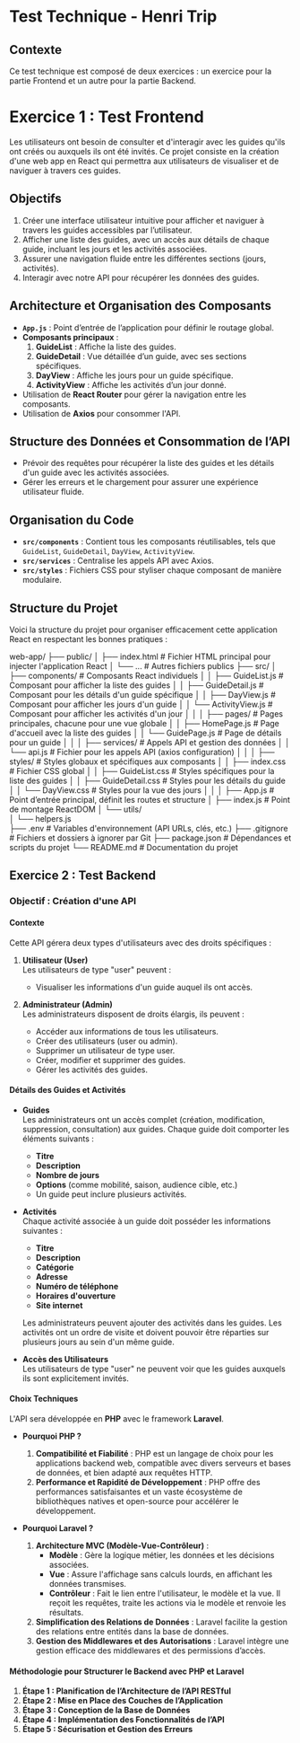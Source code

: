 # Test Technique - Henri Trip

## Contexte 

Ce test technique est composé de deux exercices : un exercice pour la partie Frontend et un autre pour la partie Backend.

# Exercice 1 : Test Frontend

Les utilisateurs ont besoin de consulter et d'interagir avec les guides qu'ils ont créés ou auxquels ils ont été invités. Ce projet consiste en la création d'une web app en React qui permettra aux utilisateurs de visualiser et de naviguer à travers ces guides.

## Objectifs

1. Créer une interface utilisateur intuitive pour afficher et naviguer à travers les guides accessibles par l’utilisateur.
2. Afficher une liste des guides, avec un accès aux détails de chaque guide, incluant les jours et les activités associées.
3. Assurer une navigation fluide entre les différentes sections (jours, activités).
4. Interagir avec notre API pour récupérer les données des guides.

## Architecture et Organisation des Composants

- **`App.js`** : Point d’entrée de l’application pour définir le routage global.
- **Composants principaux** :
  1. **GuideList** : Affiche la liste des guides.
  2. **GuideDetail** : Vue détaillée d’un guide, avec ses sections spécifiques.
  3. **DayView** : Affiche les jours pour un guide spécifique.
  4. **ActivityView** : Affiche les activités d’un jour donné.
- Utilisation de **React Router** pour gérer la navigation entre les composants.
- Utilisation de **Axios** pour consommer l'API.

## Structure des Données et Consommation de l’API

- Prévoir des requêtes pour récupérer la liste des guides et les détails d'un guide avec les activités associées.
- Gérer les erreurs et le chargement pour assurer une expérience utilisateur fluide.

## Organisation du Code

- **`src/components`** : Contient tous les composants réutilisables, tels que `GuideList`, `GuideDetail`, `DayView`, `ActivityView`.
- **`src/services`** : Centralise les appels API avec Axios.
- **`src/styles`** : Fichiers CSS pour styliser chaque composant de manière modulaire.

## Structure du Projet

Voici la structure du projet pour organiser efficacement cette application React en respectant les bonnes pratiques :

web-app/
├── public/
│   ├── index.html             # Fichier HTML principal pour injecter l'application React
│   └── ...                    # Autres fichiers publics
├── src/
│   ├── components/            # Composants React individuels
│   │   ├── GuideList.js       # Composant pour afficher la liste des guides
│   │   ├── GuideDetail.js     # Composant pour les détails d'un guide spécifique
│   │   ├── DayView.js         # Composant pour afficher les jours d'un guide
│   │   └── ActivityView.js    # Composant pour afficher les activités d'un jour
│   │
│   ├── pages/                 # Pages principales, chacune pour une vue globale
│   │   ├── HomePage.js        # Page d'accueil avec la liste des guides
│   │   └── GuidePage.js       # Page de détails pour un guide
│   │
│   ├── services/              # Appels API et gestion des données
│   │   └── api.js             # Fichier pour les appels API (axios configuration)
│   │
│   ├── styles/                # Styles globaux et spécifiques aux composants
│   │   ├── index.css          # Fichier CSS global
│   │   ├── GuideList.css      # Styles spécifiques pour la liste des guides
│   │   ├── GuideDetail.css    # Styles pour les détails du guide
│   │   └── DayView.css        # Styles pour la vue des jours
│   │
│   ├── App.js                 # Point d’entrée principal, définit les routes et structure
│   ├── index.js               # Point de montage ReactDOM
│   └── utils/                 
│       └── helpers.js         
├── .env                       # Variables d'environnement (API URLs, clés, etc.)
├── .gitignore                 # Fichiers et dossiers à ignorer par Git
├── package.json               # Dépendances et scripts du projet
└── README.md                  # Documentation du projet

## Exercice 2 : Test Backend

### Objectif : Création d'une API

#### Contexte 

Cette API gérera deux types d'utilisateurs avec des droits spécifiques : 

1. **Utilisateur (User)**  
   Les utilisateurs de type "user" peuvent :
   - Visualiser les informations d'un guide auquel ils ont accès.

2. **Administrateur (Admin)**  
   Les administrateurs disposent de droits élargis, ils peuvent :
   - Accéder aux informations de tous les utilisateurs.
   - Créer des utilisateurs (user ou admin).
   - Supprimer un utilisateur de type user.
   - Créer, modifier et supprimer des guides.
   - Gérer les activités des guides.

#### Détails des Guides et Activités 

- **Guides**  
  Les administrateurs ont un accès complet (création, modification, suppression, consultation) aux guides. Chaque guide doit comporter les éléments suivants :
  - **Titre**
  - **Description**
  - **Nombre de jours**
  - **Options** (comme mobilité, saison, audience cible, etc.)
  - Un guide peut inclure plusieurs activités.

- **Activités**  
  Chaque activité associée à un guide doit posséder les informations suivantes :
  - **Titre**
  - **Description**
  - **Catégorie**
  - **Adresse**
  - **Numéro de téléphone**
  - **Horaires d'ouverture**
  - **Site internet**
  
  Les administrateurs peuvent ajouter des activités dans les guides. Les activités ont un ordre de visite et doivent pouvoir être réparties sur plusieurs jours au sein d'un même guide.

- **Accès des Utilisateurs**  
  Les utilisateurs de type "user" ne peuvent voir que les guides auxquels ils sont explicitement invités.

#### Choix Techniques 

L'API sera développée en **PHP** avec le framework **Laravel**.

- **Pourquoi PHP ?**
  1. **Compatibilité et Fiabilité** : PHP est un langage de choix pour les applications backend web, compatible avec divers serveurs et bases de données, et bien adapté aux requêtes HTTP.
  2. **Performance et Rapidité de Développement** : PHP offre des performances satisfaisantes et un vaste écosystème de bibliothèques natives et open-source pour accélérer le développement.

- **Pourquoi Laravel ?**
  1. **Architecture MVC (Modèle-Vue-Contrôleur)** :
     - **Modèle** : Gère la logique métier, les données et les décisions associées.
     - **Vue** : Assure l'affichage sans calculs lourds, en affichant les données transmises.
     - **Contrôleur** : Fait le lien entre l'utilisateur, le modèle et la vue. Il reçoit les requêtes, traite les actions via le modèle et renvoie les résultats.
  2. **Simplification des Relations de Données** : Laravel facilite la gestion des relations entre entités dans la base de données.
  3. **Gestion des Middlewares et des Autorisations** : Laravel intègre une gestion efficace des middlewares et des permissions d’accès.

#### Méthodologie pour Structurer le Backend avec PHP et Laravel

1. **Étape 1 : Planification de l’Architecture de l’API RESTful**
2. **Étape 2 : Mise en Place des Couches de l’Application**
3. **Étape 3 : Conception de la Base de Données**
4. **Étape 4 : Implémentation des Fonctionnalités de l’API**
5. **Étape 5 : Sécurisation et Gestion des Erreurs**
